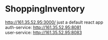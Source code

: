 # ShoppingInventory


http://161.35.52.95:3000/ just a default react app <br/>
auth-service: http://161.35.52.95:8081<br/>
user-service: http://161.35.52.95:8083<br/>

